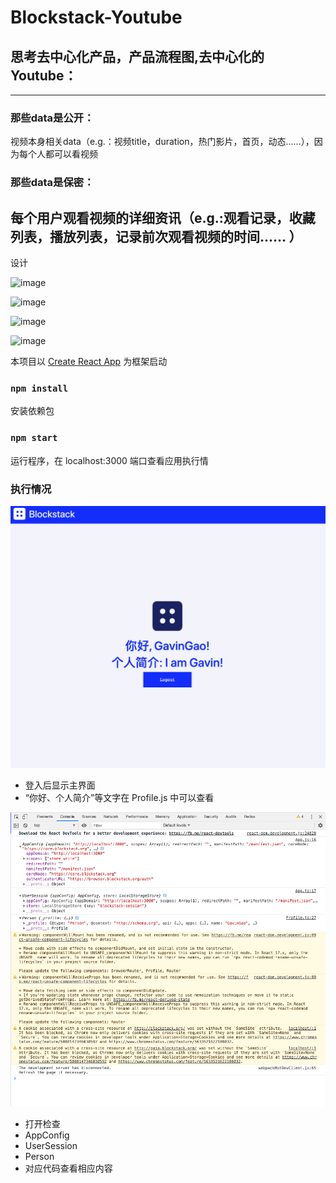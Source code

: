# Blockstack-Youtube

## 思考去中心化产品，产品流程图,去中心化的Youtube：
-------------------

### 那些data是公开：
视频本身相关data（e.g.：视频title，duration，热门影片，首页，动态…...），因为每个人都可以看视频
### 那些data是保密：
每个用户观看视频的详细资讯（e.g.:观看记录，收藏列表，播放列表，记录前次观看视频的时间...... ）
-------------------
设计

![image](https://github.com/kuoyehs/Blockstack-Youtube/blob/master/readme_img/1.png)

![image](https://github.com/kuoyehs/Blockstack-Youtube/blob/master/readme_img/2.png)

![image](https://github.com/kuoyehs/Blockstack-Youtube/blob/master/readme_img/3.png)

![image](https://github.com/kuoyehs/Blockstack-Youtube/blob/master/readme_img/4.png)

本项目以 [Create React App](https://github.com/facebook/create-react-app) 为框架启动

### `npm install`
安装依赖包

### `npm start`
运行程序，在 localhost:3000 端口查看应用执行情

### 执行情况

![](resources/a.png)

- 登入后显示主界面
- “你好、个人简介”等文字在 Profile.js 中可以查看


![](resources/b.png)
- 打开检查
- AppConfig
- UserSession
- Person
- 对应代码查看相应内容